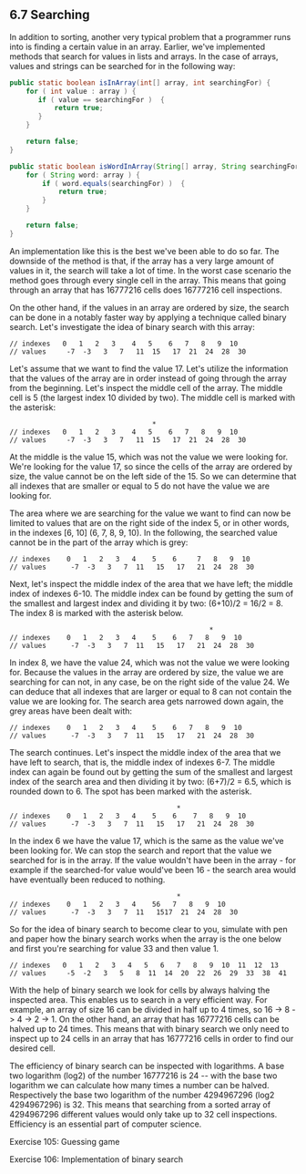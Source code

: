 ## 6.7 Searching

In addition to sorting, another very typical problem that a programmer runs into is finding a certain value in an array. Earlier, we've implemented methods that search for values in lists and arrays. In the case of arrays, values and strings can be searched for in the following way:

```java
public static boolean isInArray(int[] array, int searchingFor) {
    for ( int value : array ) {
       if ( value == searchingFor )  {
           return true;
       }
    }

    return false;
}

public static boolean isWordInArray(String[] array, String searchingFor) {
    for ( String word: array ) {
        if ( word.equals(searchingFor) )  {
            return true;
        }
    }

    return false;
}
```

An implementation like this is the best we've been able to do so far. The downside of the method is that, if the array has a very large amount of values in it, the search will take a lot of time. In the worst case scenario the method goes through every single cell in the array. This means that going through an array that has 16777216 cells does 16777216 cell inspections.

On the other hand, if the values in an array are ordered by size, the search can be done in a notably faster way by applying a technique called binary search. Let's investigate the idea of binary search with this array:

```output
// indexes   0   1   2   3    4   5    6   7   8   9  10
// values     -7  -3   3   7   11  15   17  21  24  28  30
```

Let's assume that we want to find the value 17. Let's utilize the information that the values of the array are in order instead of going through the array from the beginning. Let's inspect the middle cell of the array. The middle cell is 5 (the largest index 10 divided by two). The middle cell is marked with the asterisk:

```output
                                   *
// indexes   0   1   2   3    4   5    6   7   8   9  10
// values     -7  -3   3   7   11  15   17  21  24  28  30
```

At the middle is the value 15, which was not the value we were looking for. We're looking for the value 17, so since the cells of the array are ordered by size, the value cannot be on the left side of the 15. So we can determine that all indexes that are smaller or equal to 5 do not have the value we are looking for.

The area where we are searching for the value we want to find can now be limited to values that are on the right side of the index 5, or in other words, in the indexes [6, 10] (6, 7, 8, 9, 10). In the following, the searched value cannot be in the part of the array which is grey:

```output
// indexes    0   1   2   3   4    5    6     7   8   9  10
// values      -7  -3   3   7  11   15   17   21  24  28  30
```

Next, let's inspect the middle index of the area that we have left; the middle index of indexes 6-10. The middle index can be found by getting the sum of the smallest and largest index and dividing it by two: (6+10)/2 = 16/2 = 8. The index 8 is marked with the asterisk below.

```output
                                                 *
// indexes    0   1   2   3   4    5    6   7   8   9  10
// values      -7  -3   3   7  11   15   17   21  24  28  30
```

In index 8, we have the value 24, which was not the value we were looking for. Because the values in the array are ordered by size, the value we are searching for can not, in any case, be on the right side of the value 24. We can deduce that all indexes that are larger or equal to 8 can not contain the value we are looking for. The search area gets narrowed down again, the grey areas have been dealt with:

```output
// indexes    0   1   2   3   4    5    6   7   8   9  10
// values      -7  -3   3   7  11   15   17   21  24  28  30
```

The search continues. Let's inspect the middle index of the area that we have left to search, that is, the middle index of indexes 6-7. The middle index can again be found out by getting the sum of the smallest and largest index of the search area and then dividing it by two: (6+7)/2 = 6.5, which is rounded down to 6. The spot has been marked with the asterisk.

```output
                                         *
// indexes    0   1   2   3   4    5    6    7   8   9  10
// values      -7  -3   3   7  11   15   17   21  24  28  30
```

In the index 6 we have the value 17, which is the same as the value we've been looking for. We can stop the search and report that the value we searched for is in the array. If the value wouldn't have been in the array - for example if the searched-for value would've been 16 - the search area would have eventually been reduced to nothing.

```output
                                         *
// indexes    0   1   2   3   4    56   7   8   9  10
// values      -7  -3   3   7  11   1517  21  24  28  30
```

So for the idea of binary search to become clear to you, simulate with pen and paper how the binary search works when the array is the one below and first you're searching for value 33 and then value 1.

```output
// indexes   0   1   2   3   4   5   6   7   8   9  10  11  12  13
// values     -5  -2   3   5   8  11  14  20  22  26  29  33  38  41
```

With the help of binary search we look for cells by always halving the inspected area. This enables us to search in a very efficient way. For example, an array of size 16 can be divided in half up to 4 times, so 16 -> 8 -> 4 -> 2 -> 1. On the other hand, an array that has 16777216 cells can be halved up to 24 times. This means that with binary search we only need to inspect up to 24 cells in an array that has 16777216 cells in order to find our desired cell.

The efficiency of binary search can be inspected with logarithms. A base two logarithm (log2) of the number 16777216 is 24 -- with the base two logarithm we can calculate how many times a number can be halved. Respectively the base two logarithm of the number 4294967296 (log2 4294967296) is 32. This means that searching from a sorted array of 4294967296 different values would only take up to 32 cell inspections. Efficiency is an essential part of computer science.

Exercise 105: Guessing game

Exercise 106: Implementation of binary search